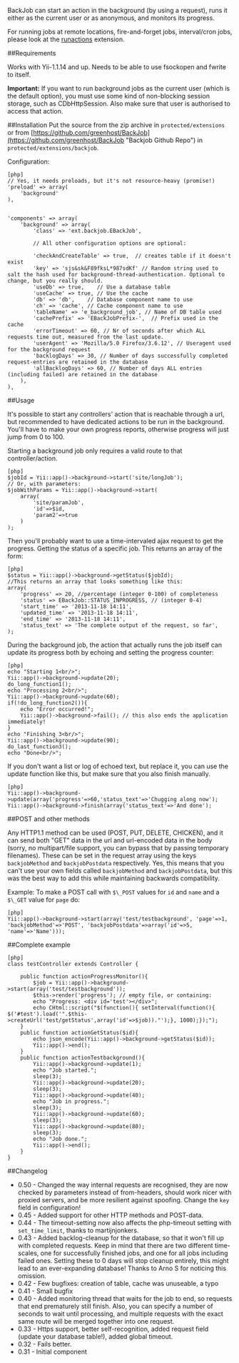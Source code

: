 BackJob can start an action in the background (by using a request), runs it either as the current user or as anonymous, and monitors its progress.

For running jobs at remote locations, fire-and-forget jobs, interval/cron jobs, please look at the [runactions](http://www.yiiframework.com/extension/runactions "runactions") extension.

##Requirements

Works with Yii-1.1.14 and up. Needs to be able to use fsockopen and fwrite to itself.

**Important:** If you want to run background jobs as the current user (which is the default option), you must use some kind of non-blocking session storage, such as CDbHttpSession. Also make sure that user is authorised to access that action.


##Installation
Put the source from the zip archive in `protected/extensions` or from [https://github.com/greenhost/BackJob](https://github.com/greenhost/BackJob "Backjob Github Repo") in `protected/extensions/backjob`.

Configuration:
~~~
[php]
// Yes, it needs preloads, but it's not resource-heavy (promise!)
'preload' => array(
	'background'
),


'components' => array(
	'background' => array(
		'class' => 'ext.backjob.EBackJob',

		// All other configuration options are optional:

		'checkAndCreateTable' => true,  // creates table if it doesn't exist
		'key' => 'sjs&sk&F89fksL*987sdKf' // Random string used to salt the hash used for background-thread-authentication. Optional to change, but you really should.
		'useDb' => true,    // Use a database table
		'useCache' => true, // Use the cache
		'db' => 'db',    // Database component name to use
		'ch' => 'cache', // Cache component name to use
		'tableName' => 'e_background_job', // Name of DB table used
		'cachePrefix' => 'EBackJobPrefix-',  // Prefix used in the cache
		'errorTimeout' => 60, // Nr of seconds after which ALL requests time out, measured from the last update.
		'userAgent' => 'Mozilla/5.0 Firefox/3.6.12', // Useragent used for the background request
		'backlogDays' => 30, // Number of days successfully completed request-entries are retained in the database
		'allBacklogDays' => 60, // Number of days ALL entries (including failed) are retained in the database
	),
),
~~~

##Usage

It's possible to start any controllers' action that is reachable through a url, but recommended to have dedicated actions to be run in the background. You'll have to make your own progress reports, otherwise progress will just jump from 0 to 100.

Starting a background job only requires a valid route to that controller/action.
~~~
[php]
$jobId = Yii::app()->background->start('site/longJob');
// Or, with parameters:
$jobWithParams = Yii::app()->background->start(
	array(
		'site/paramJob', 
		'id'=>$id, 
		'param2'=>true
	)
);
~~~	

Then you'll probably want to use a time-intervaled ajax request to get the progress.
Getting the status of a specific job. This returns an array of the form:
~~~
[php]
$status = Yii::app()->background->getStatus($jobId);
//This returns an array that looks something like this:
array(
	'progress' => 20, //percentage (integer 0-100) of completeness
	'status' => EBackJob::STATUS_INPROGRESS, // (integer 0-4)
	'start_time' => '2013-11-18 14:11',
	'updated_time' => '2013-11-18 14:11',
	'end_time' => '2013-11-18 14:11',
	'status_text' => 'The complete output of the request, so far',
);
~~~

During the background job, the action that actually runs the job itself can update its progress both by echoing and setting the progress counter:
~~~
[php]
echo "Starting 1<br/>";
Yii::app()->background->update(20);
do_long_function1();
echo "Processing 2<br/>";
Yii::app()->background->update(60);
if(!do_long_function2()){
    echo "Error occurred!";
    Yii::app()->background->fail(); // this also ends the application immediately!
}
echo "Finishing 3<br/>";
Yii::app()->background->update(90);
do_last_function3();
echo "Done<br/>";
~~~

If you don't want a list or log of echoed text, but replace it, you can use the update function like this, but make sure that you also finish manually.
~~~
[php]
Yii::app()->background->update(array('progress'=>60,'status_text'=>'Chugging along now');
Yii::app()->background->finish(array('status_text'=>'And done');
~~~

##POST and other methods

Any HTTP1.1 method can be used (POST, PUT, DELETE, CHICKEN), and it can send both "GET" data in the url and url-encoded data in the body (sorry, no multipart/file support, you can bypass that by passing temporary filenames). These can be set in the request array using the keys `backjobMethod` and `backjobPostdata` respectively. Yes, this means that you can't use your own fields called `backjobMethod` and `backjobPostdata`, but this was the best way to add this while maintaining backwards compatibility.

Example: To make a POST call with `$\_POST` values for `id` and `name` and a `$\_GET` value for `page` do:
~~~
[php]
Yii::app()->background->start(array('test/testbackground', 'page'=>1, 'backjobMethod'=>'POST', 'backjobPostdata'=>array('id'=>5, 'name'=>'Name')));
~~~

##Complete example
~~~
[php]
class testController extends Controller {

	public function actionProgressMonitor(){
		$job = Yii::app()->background->start(array('test/testbackground'));
		$this->render('progress'); // empty file, or containing:
		echo "Progress: <div id='test'></div>";
		echo CHtml::script("$(function(){ setInterval(function(){ $('#test').load('".$this->createUrl('test/getStatus',array('id'=>$job))."');}, 1000);});");
	}
	public function actionGetStatus($id){
		echo json_encode(Yii::app()->background->getStatus($id));
		Yii::app()->end();
	}
	public function actionTestbackground(){
		Yii::app()->background->update(1);
		echo "Job started.";
		sleep(3);
		Yii::app()->background->update(20);
		sleep(3);
		Yii::app()->background->update(40);
		echo "Job in progress.";
		sleep(3);
		Yii::app()->background->update(60);
		sleep(3);
		Yii::app()->background->update(80);
		sleep(3);
		echo "Job done.";
		Yii::app()->end();
	}
}
~~~

##Changelog
- 0.50 - Changed the way internal requests are recognised, they are now checked by parameters instead of from-headers, should work nicer with proxied servers, and be more resilient against spoofing. Change the `key` field in configuration!
- 0.45 - Added support for other HTTP methods and POST-data.
- 0.44 - The timeout-setting now also affects the php-timeout setting with `set_time_limit`, thanks to martijnjonkers.
- 0.43 - Added backlog-cleanup for the database, so that it won't fill up with completed requests. Keep in mind that there are two different time-scales, one for successfully finished jobs, and one for all jobs including failed ones. Setting these to 0 days will stop cleanup entirely, this might lead to an ever-expanding database! Thanks to Arno S for noticing this omission.
- 0.42 - Few bugfixes: creation of table, cache was unuseable, a typo
- 0.41 - Small bugfix
- 0.40 - Added monitoring thread that waits for the job to end, so requests that end prematurely still finish. Also, you can specify a number of seconds to wait until processing, and multiple requests with the exact same route will be merged together into one request.
- 0.33 - Https support, better self-recognition, added request field (update your database table!), added global timeout.
- 0.32 - Fails better.
- 0.31 - Initial component


